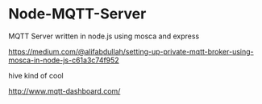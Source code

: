 # Node-MQTT-Server
MQTT Server written in node.js using mosca and express




https://medium.com/@alifabdullah/setting-up-private-mqtt-broker-using-mosca-in-node-js-c61a3c74f952



hive kind of cool


http://www.mqtt-dashboard.com/



